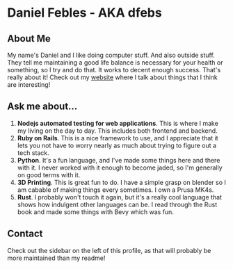# Daniel Febles - AKA dfebs
## About Me
My name's Daniel and I like doing computer stuff. And also outside stuff. They tell me maintaining a good life balance is necessary for your health or something, so I try and do that. It works to decent enough success. That's really about it! Check out my [website](https://dfebs.com) where I talk about things that I think are interesting! 

## Ask me about...
1. **Nodejs automated testing for web applications**. This is where I make my living on the day to day. This includes both frontend and backend.
2. **Ruby on Rails**. This is a nice framework to use, and I appreciate that it lets you not have to worry nearly as much about trying to figure out a tech stack.
3. **Python**. It's a fun language, and I've made some things here and there with it. I never worked with it enough to become jaded, so I'm generally on good terms with it.
4. **3D Printing**. This is great fun to do. I have a simple grasp on blender so I am cabable of making things every sometimes. I own a Prusa MK4s.
5. **Rust**. I probably won't touch it again, but it's a really cool language that shows how indulgent other languages can be. I read through the Rust book and made some things with Bevy which was fun.

## Contact
Check out the sidebar on the left of this profile, as that will probably be more maintained than my readme!
<!--
**dfebs/dfebs** is a ✨ _special_ ✨ repository because its `README.md` (this file) appears on your GitHub profile.

Here are some ideas to get you started:

- 🔭 I’m currently working on ...
- 🌱 I’m currently learning ...
- 👯 I’m looking to collaborate on ...
- 🤔 I’m looking for help with ...
- 💬 Ask me about ...
- 📫 How to reach me: ...
- 😄 Pronouns: ...
- ⚡ Fun fact: ...
-->
